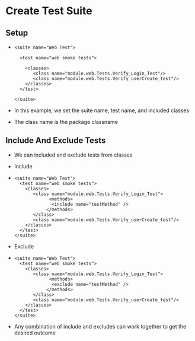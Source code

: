 # Create Test Suite

## Setup

* ```text
  <suite name="Web Test">

    <test name="web smoke tests">
  
      <classes>
         <class name="module.web.Tests.Verify_Login_Test"/>
         <class name="module.web.Tests.Verify_userCreate_test"/>
      </classes>
    </test>

  </suite>
  ```

* In this example, we set the suite name, test name, and included classes 
* The class name is the package.classname

## Include And Exclude Tests

* We can included and exclude tests from classes
* Include
* ```text
  <suite name="Web Test">
    <test name="web smoke tests"> 
      <classes>
         <class name="module.web.Tests.Verify_Login_Test">
  		       <methods>
  		        <include name="testMethod" />
  		      </methods>
  	     </class>   
         <class name="module.web.Tests.Verify_userCreate_test"/>
      </classes>
    </test>
  </suite>
  ```

* Exclude
* ```text
  <suite name="Web Test">
    <test name="web smoke tests"> 
      <classes>
         <class name="module.web.Tests.Verify_Login_Test">
  		       <methods>
  		        <exclude name="testMethod" />
  		      </methods>
  	     </class>   
         <class name="module.web.Tests.Verify_userCreate_test"/>
      </classes>
    </test>
  </suite>
  ```

* Any combination of include and excludes can work together to get the desired outcome





